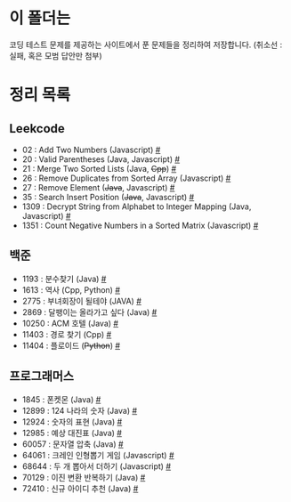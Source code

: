 # 이 폴더는
코딩 테스트 문제를 제공하는 사이트에서 푼 문제들을 정리하여 저장합니다.
(취소선 : 실패, 혹은 모범 답안만 첨부)

# 정리 목록
## Leekcode
 - 02 : Add Two Numbers (Javascript) [#](./LeetCode/LC02.md)
 - 20 : Valid Parentheses (Java, Javascript) [#](./LeetCode/LC20.md)
 - 21 : Merge Two Sorted Lists (Java, ~~Cpp~~) [#](./LeetCode/LC21.md)
 - 26 : Remove Duplicates from Sorted Array (Javascript) [#](./LeetCode/LC26.md)
 - 27 : Remove Element (~~Java~~, Javascript) [#](./LeetCode/LC27.md)
 - 35 : Search Insert Position (~~Java~~, Javascript) [#](./LeetCode/LC35.md)
 - 1309 : Decrypt String from Alphabet to Integer Mapping (Java, Javascript) [#](./LeetCode/LC1309.md)
 - 1351 : Count Negative Numbers in a Sorted Matrix (Javascript) [#](./LeetCode/LC1351.md)
## 백준
 - 1193 : 분수찾기 (Java) [#](./백준/BJ1193.md)
 - 1613 : 역사 (Cpp, Python) [#](./백준/2020-10-15-exam-BJ1613.md)
 - 2775 : 부녀회장이 될테야 (JAVA) [#](./백준/BJ2775.md)
 - 2869 : 달팽이는 올라가고 싶다 (Java) [#](./백준/BJ2869.md)
 - 10250 : ACM 호텔 (Java) [#](./백준/BJ10250.md)
 - 11403 : 경로 찾기 (Cpp) [#](./백준/2020-10-10-exam-BJ11403.md)
 - 11404 : 플로이드 (~~Python~~) [#](./백준/2020-10-15-exam-BJ11404.md)

## 프로그래머스
 - 1845 : 폰켓몬 (Java) [#](./프로그래머스/PG1845.md)
 - 12899 : 124 나라의 숫자 (Java) [#](./프로그래머스/PG12899.md)
 - 12924 : 숫자의 표현 (Java) [#](./프로그래머스/PG12924.md)
 - 12985 : 예상 대진표 (Java) [#](./프로그래머스/PG12985.md)
 - 60057 : 문자열 압축 (Java) [#](./프로그래머스/PG60057.md)
 - 64061 : 크레인 인형뽑기 게임 (Javascript) [#](./프로그래머스/PG64061.md) 
 - 68644 : 두 개 뽑아서 더하기 (Javascript) [#](./프로그래머스/PG68644.md)
 - 70129 : 이진 변환 반복하기 (Java) [#](./프로그래머스/PG70129.md)
 - 72410 : 신규 아이디 추천 (Java) [#](./프로그래머스/PG72410.md)
